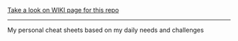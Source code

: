 [Take a look on WIKI page for this repo](https://github.com/leonardopache/cheat-sheets/wiki)

---
My personal cheat sheets based on my daily needs and challenges
